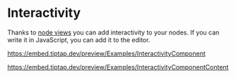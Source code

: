 # Interactivity

Thanks to [node views](/guide/node-views) you can add interactivity to your nodes. If you can write it in JavaScript, you can add it to the editor.

https://embed.tiptap.dev/preview/Examples/InteractivityComponent

https://embed.tiptap.dev/preview/Examples/InteractivityComponentContent
